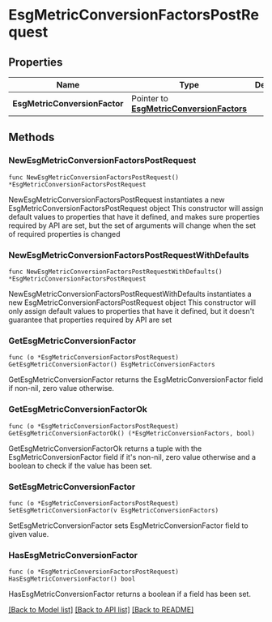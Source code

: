# EsgMetricConversionFactorsPostRequest

## Properties

Name | Type | Description | Notes
------------ | ------------- | ------------- | -------------
**EsgMetricConversionFactor** | Pointer to [**EsgMetricConversionFactors**](EsgMetricConversionFactors.md) |  | [optional] 

## Methods

### NewEsgMetricConversionFactorsPostRequest

`func NewEsgMetricConversionFactorsPostRequest() *EsgMetricConversionFactorsPostRequest`

NewEsgMetricConversionFactorsPostRequest instantiates a new EsgMetricConversionFactorsPostRequest object
This constructor will assign default values to properties that have it defined,
and makes sure properties required by API are set, but the set of arguments
will change when the set of required properties is changed

### NewEsgMetricConversionFactorsPostRequestWithDefaults

`func NewEsgMetricConversionFactorsPostRequestWithDefaults() *EsgMetricConversionFactorsPostRequest`

NewEsgMetricConversionFactorsPostRequestWithDefaults instantiates a new EsgMetricConversionFactorsPostRequest object
This constructor will only assign default values to properties that have it defined,
but it doesn't guarantee that properties required by API are set

### GetEsgMetricConversionFactor

`func (o *EsgMetricConversionFactorsPostRequest) GetEsgMetricConversionFactor() EsgMetricConversionFactors`

GetEsgMetricConversionFactor returns the EsgMetricConversionFactor field if non-nil, zero value otherwise.

### GetEsgMetricConversionFactorOk

`func (o *EsgMetricConversionFactorsPostRequest) GetEsgMetricConversionFactorOk() (*EsgMetricConversionFactors, bool)`

GetEsgMetricConversionFactorOk returns a tuple with the EsgMetricConversionFactor field if it's non-nil, zero value otherwise
and a boolean to check if the value has been set.

### SetEsgMetricConversionFactor

`func (o *EsgMetricConversionFactorsPostRequest) SetEsgMetricConversionFactor(v EsgMetricConversionFactors)`

SetEsgMetricConversionFactor sets EsgMetricConversionFactor field to given value.

### HasEsgMetricConversionFactor

`func (o *EsgMetricConversionFactorsPostRequest) HasEsgMetricConversionFactor() bool`

HasEsgMetricConversionFactor returns a boolean if a field has been set.


[[Back to Model list]](../README.md#documentation-for-models) [[Back to API list]](../README.md#documentation-for-api-endpoints) [[Back to README]](../README.md)


